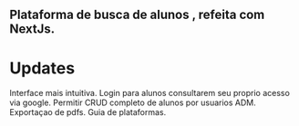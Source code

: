 ## Plataforma de busca de alunos , refeita com NextJs.

# Updates 


Interface mais intuitiva.
Login para alunos consultarem seu proprio acesso via google.
Permitir CRUD completo de alunos por usuarios ADM.
Exportaçao de pdfs.
Guia de plataformas.

